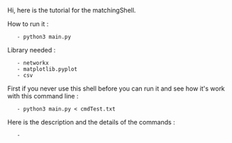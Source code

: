 Hi, here is the tutorial for the matchingShell.

How to run it :

       - python3 main.py

Library needed :

       - networkx
       - matplotlib.pyplot
       - csv

First if you never use this shell before you can run it and see how it's work with this command line :

       - python3 main.py < cmdTest.txt

Here is the description and the details of the commands :

       - 